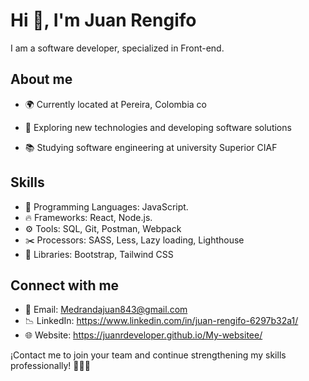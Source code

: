 # Hi 👋, I'm Juan Rengifo 

I am a software developer, specialized in Front-end.


## About me

- 🌍 Currently located at Pereira, Colombia co</p>
- 🧐 Exploring new technologies and developing software solutions</p>
- 📚 Studying software engineering at university Superior CIAF</p>

## Skills

- 📌 Programming Languages: JavaScript.
- 🔥 Frameworks: React, Node.js.
- ⚙️ Tools: SQL, Git, Postman, Webpack
- ✂️ Processors: SASS, Less, Lazy loading, Lighthouse
- 🔋 Libraries: Bootstrap, Tailwind CSS


## Connect with me

- 📩 Email: Medrandajuan843@gmail.com
- 📉 LinkedIn: https://www.linkedin.com/in/juan-rengifo-6297b32a1/
- 🌐 Website: https://juanrdeveloper.github.io/My-websitee/

¡Contact me to join your team and continue strengthening my skills professionally! 👨🏽‍💻
    
 
 




